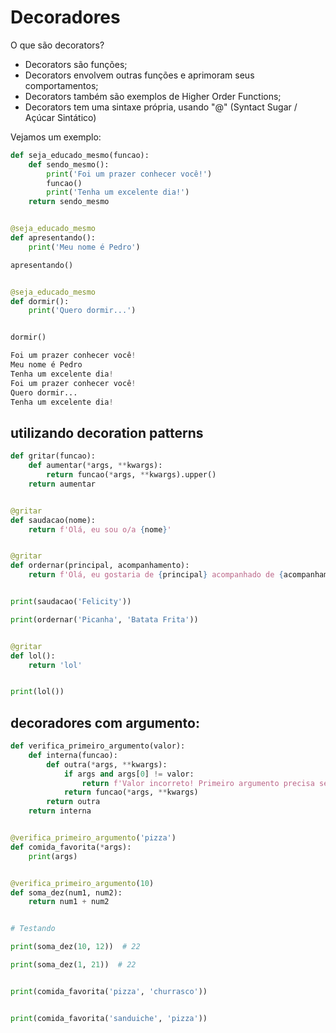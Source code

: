 # Decoradores

O que são decorators?

- Decorators são funções;
- Decorators envolvem outras funções e aprimoram seus comportamentos;
- Decorators também são exemplos de Higher Order Functions;
- Decorators tem uma sintaxe própria, usando "@" (Syntact Sugar / Açúcar Sintático)

Vejamos um exemplo:

```Python
def seja_educado_mesmo(funcao):
    def sendo_mesmo():
        print('Foi um prazer conhecer você!')
        funcao()
        print('Tenha um excelente dia!')
    return sendo_mesmo


@seja_educado_mesmo
def apresentando():
    print('Meu nome é Pedro')

apresentando()


@seja_educado_mesmo
def dormir():
    print('Quero dormir...')


dormir()
```

```Python
Foi um prazer conhecer você!
Meu nome é Pedro
Tenha um excelente dia!
Foi um prazer conhecer você!
Quero dormir...
Tenha um excelente dia!
```

## utilizando decoration patterns

```Python
def gritar(funcao):
    def aumentar(*args, **kwargs):
        return funcao(*args, **kwargs).upper()
    return aumentar


@gritar
def saudacao(nome):
    return f'Olá, eu sou o/a {nome}'


@gritar
def ordernar(principal, acompanhamento):
    return f'Olá, eu gostaria de {principal} acompanhado de {acompanhamento}, por favor.'


print(saudacao('Felicity'))

print(ordernar('Picanha', 'Batata Frita'))


@gritar
def lol():
    return 'lol'


print(lol())
```


## decoradores com argumento:

```Python
def verifica_primeiro_argumento(valor):
    def interna(funcao):
        def outra(*args, **kwargs):
            if args and args[0] != valor:
                return f'Valor incorreto! Primeiro argumento precisa ser {valor}'
            return funcao(*args, **kwargs)
        return outra
    return interna


@verifica_primeiro_argumento('pizza')
def comida_favorita(*args):
    print(args)


@verifica_primeiro_argumento(10)
def soma_dez(num1, num2):
    return num1 + num2


# Testando

print(soma_dez(10, 12))  # 22

print(soma_dez(1, 21))  # 22


print(comida_favorita('pizza', 'churrasco'))


print(comida_favorita('sanduiche', 'pizza'))
```

